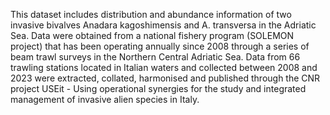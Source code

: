 This dataset includes distribution and abundance information of two invasive bivalves Anadara kagoshimensis and A. transversa in the Adriatic Sea. Data were obtained from a national fishery program (SOLEMON project) that has been operating annually since 2008 through a series of beam trawl surveys in the Northern Central Adriatic Sea. Data from 66 trawling stations located in Italian waters and collected between 2008 and 2023 were extracted, collated, harmonised and published through the CNR project USEit - Using operational synergies for the study and integrated management of invasive alien species in Italy. 
